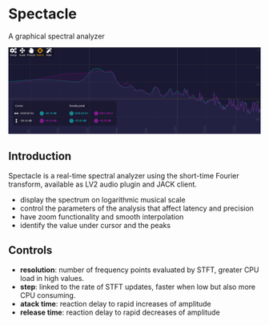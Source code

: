 # Spectacle

A graphical spectral analyzer

![screenshot](docs/screen.png)

## Introduction

Spectacle is a real-time spectral analyzer using the short-time Fourier transform, available as LV2 audio plugin and JACK client.

- display the spectrum on logarithmic musical scale
- control the parameters of the analysis that affect latency and precision
- have zoom functionality and smooth interpolation
- identify the value under cursor and the peaks

## Controls

- **resolution**: number of frequency points evaluated by STFT, greater CPU load in high values.
- **step**: linked to the rate of STFT updates, faster when low but also more CPU consuming.
- **atack time**: reaction delay to rapid increases of amplitude
- **release time**: reaction delay to rapid decreases of amplitude
